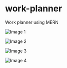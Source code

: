 # work-planner

Work planner using MERN

![Image 1](https://user-images.githubusercontent.com/35661486/96489987-d46b6a80-125d-11eb-8db9-e4cced812fba.png)

![Image 2](https://user-images.githubusercontent.com/35661486/96490186-1c8a8d00-125e-11eb-9841-4987e6f8ea55.png)

![Image 3](https://user-images.githubusercontent.com/35661486/96490271-3af08880-125e-11eb-9e4c-78cf11cc5de9.png)

![Image 4](https://user-images.githubusercontent.com/35661486/96490295-3e840f80-125e-11eb-80c2-755e9a4964b5.png)
